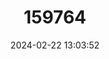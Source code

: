 ---
title: "159764"
category: "Erites medura"
draft: false
date: 2024-02-22 13:03:52
languages:
  English: ["Eyed Cyclops"]
---